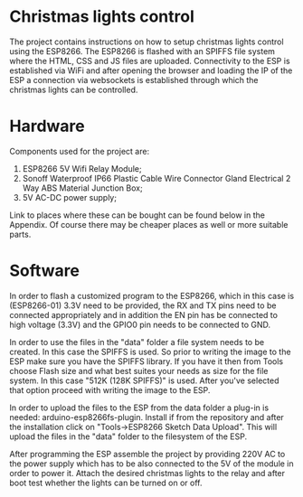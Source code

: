 # Christmas lights control

The project contains instructions on how to setup christmas lights control using the ESP8266. The ESP8266 is flashed with an
SPIFFS file system where the HTML, CSS and JS files are uploaded. Connectivity to the ESP is established via WiFi and after opening
the browser and loading the IP of the ESP a connection via websockets is established through which the christmas lights can be 
controlled.

# Hardware

Components used for the project are:
1. ESP8266 5V Wifi Relay Module;
2. Sonoff Waterproof IP66 Plastic Cable Wire Connector Gland Electrical 2 Way ABS Material Junction Box;
3. 5V AC-DC power supply;

Link to places where these can be bought can be found below in the Appendix. Of course there may be cheaper places as well or 
more suitable parts.

# Software

In order to flash a customized program to the ESP8266, which in this case is (ESP8266-01) 3.3V need to be provided, the RX and TX
pins need to be connected appropriately and in addition the EN pin has be connected to high voltage (3.3V) and the GPIO0 pin needs
to be connected to GND.

In order to use the files in the "data" folder a file system needs to be created. In this case the SPIFFS is used. So prior to writing the image to the ESP make sure you have the SPIFFS library. If you have it then from Tools choose Flash size and what best suites your needs as size for the file system. In this case "512K (128K SPIFFS)" is used. After you've selected that option
proceed with writing the image to the ESP.

In order to upload the files to the ESP from the data folder a plug-in is needed: arduino-esp8266fs-plugin. Install if from the 
repository and after the installation click on "Tools->ESP8266 Sketch Data Upload". This will upload the files in the "data" folder
to the filesystem of the ESP.

After programming the ESP assemble the project by providing 220V AC to the power supply which has to be also connected to the 5V
of the module in order to power it. Attach the desired christmas lights to the relay and after boot test whether the lights can be 
turned on or off.
  


